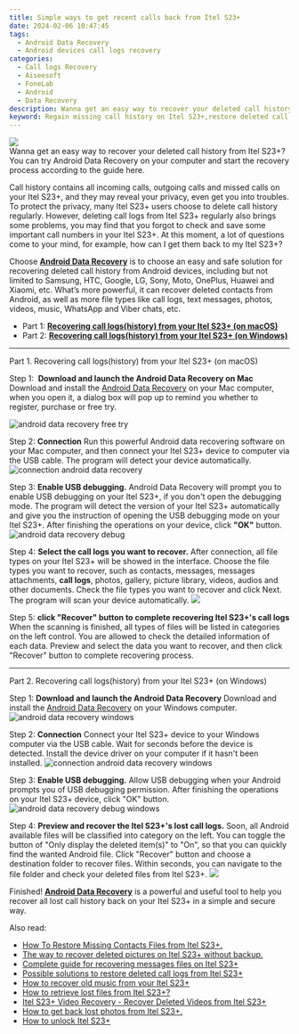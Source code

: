 ```yaml
---
title: Simple ways to get recent calls back from Itel S23+
date: 2024-02-06 10:47:45
tags: 
  - Android Data Recovery
  - Android devices call logs recovery
categories: 
  - Call logs Recovery
  - Aiseesoft
  - FoneLab
  - Android
  - Data Recovery
description: Wanna get an easy way to recover your deleted call history from Itel S23+? You can try Android Data Recovery on your computer and start the recovery process according to the guide here.
keyword: Regain missing call history on Itel S23+,restore deleted call history on Itel S23+,Itel S23+ call logs retrieval,recover lost recent calls from Itel S23+,undelete call numbers from Itel S23+,Itel S23+ call logs recovery,Itel S23+ reset but recover call history,restore call history when deleted in Itel S23+,how can i get call history back on Itel S23+,extract call history from water damaged phone Itel S23+,Itel S23+ retrieve deleted call history,how to get call history back from Itel S23+
---
```


<img src="https://img0mobiles.techidaily.com/images/best-assets/devices/itel/itel-s23plus/3.jpg" class="atpl-imgstyle"  />

<div class="atpl-content atpl-for-fonelab-android recover-call-logs">

<div class="atpl-post-description-part-1">
Wanna get an easy way to recover your deleted call history from Itel S23+? You can try Android Data Recovery on your computer and start the recovery process according to the guide here.
</div>



<div class="atpl-post-description-part-2">
<div class="tpl-content-sub-paragraph-normal">
  <p>
      Call history contains all incoming calls, outgoing calls and missed calls on your Itel S23+, and they may reveal your privacy, even get you into troubles. To protect the privacy, many Itel S23+ users choose to delete call history regularly. However, deleting call logs from Itel S23+ regularly also brings some problems, you may find that you forgot to check and save some important call numbers in your Itel S23+. At this moment, a lot of questions come to your mind, for example, how can I get them back to my Itel S23+?
  </p>
</div>
</div>

<div class="atpl-post-description-part-3">
<div class="tpl-content-sub-paragraph-normal">
    <p>
        Choose <a href="https://tools.techidaily.com/aiseesoft-android-data-recovery/" target="_blank" rel="noopener"><strong>Android Data Recovery</strong></a> is to choose an easy and safe solution for recovering deleted call history from Android devices, including but not limited to Samsung, HTC, Google, LG, Sony, Moto, OnePlus, Huawei and Xiaomi, etc. What’s more powerful, it can recover deleted contacts from Android, as well as more file types like call logs, text messages, photos, videos, music, WhatsApp and Viber chats, etc.
    </p>
</div>
</div>

<ul>
  <li>Part 1: <strong><a href="#p1"> Recovering call logs(history) from your Itel S23+  (on macOS)</a></strong></li>
  <li>Part 2: <strong><a href="#p2"> Recovering call logs(history) from your Itel S23+  (on Windows)</a></strong></li>
</ul>


<!-- Part 1 -->
<a id="p1" name="p1" ></a><hr>

<div>
  <span class="atpl-step-part-style">Part 1. Recovering call logs(history) from your Itel S23+ (on macOS)</span>
</div>

<span class="atpl-stepstyle-a"><span>Step 1: </span></span> <strong>Download and launch the Android Data Recovery on Mac</strong>
Download and install the <a href="https://tools.techidaily.com/aiseesoft-android-data-recovery/" target="_blank" rel="noopener">Android Data Recovery</a> on your Mac computer, when you open it, a dialog box will pop up to remind you whether to register, purchase or free try.

<img src="https://tools.techidaily.com/images/apps/aiseesoft/android-data-recovery/mac-free-try.png" class="atpl-imgstyle" alt="android data recovery free try" />

<span class="atpl-stepstyle-a"><span>Step 2: </span></span> <strong>Connection</strong>
Run this powerful Android data recovering software on your Mac computer, and then connect your Itel S23+ device to computer via the USB cable. The program will detect your device automatically.
<img src="https://tools.techidaily.com/images/apps/aiseesoft/android-data-recovery/mac-connection-interface.jpg" class="atpl-imgstyle" alt="connection android data recovery" />

<span class="atpl-stepstyle-a"><span>Step 3: </span></span> <strong>Enable USB debugging.</strong>
Android Data Recovery will prompt you to enable USB debugging on your Itel S23+, if you don't open the debugging mode. The program will detect the version of your Itel S23+ automatically and give you the instruction of opening the USB debugging mode on your Itel S23+. After finishing the operations on your device, click <strong>"OK"</strong> button.
<img src="https://tools.techidaily.com/images/apps/aiseesoft/android-data-recovery/mac-android-usb-debug.jpg"  class="atpl-imgstyle" alt="android data recovery debug" />

<span class="atpl-stepstyle-a"><span>Step 4: </span></span> <strong>Select the call logs you want to recover.</strong>
After connection, all file types on your Itel S23+ will be showed in the interface. Choose the file types you want to recover, such as contacts, messages, messages attachments, <b>call logs</b>, photos, gallery, picture library, videos, audios and other documents. Check the file types you want to recover and click Next. The program will scan your device automatically.
<img src="https://tools.techidaily.com/images/apps/aiseesoft/android-data-recovery/mac-choose-type-call-logs.jpg" class="atpl-imgstyle"  />

<span class="atpl-stepstyle-a"><span>Step 5: </span></span> <strong>click "Recover" button to  complete recovering Itel S23+'s call logs</strong>
When the scanning is finished, all types of files will be listed in categories on the left control. You are allowed to check the detailed information of each data. Preview and select the data you want to recover, and then click "Recover" button to complete recovering process.


<a id="p2" name="p2"></a><hr>

<!-- Part 2 -->
<div>
  <span class="atpl-step-part-style">Part 2. Recovering call logs(history) from your Itel S23+ (on Windows)</span>
</div>

<span class="atpl-stepstyle-a"><span>Step 1: </span></span> <strong>Download and launch the Android Data Recovery</strong>
Download and install the <a href="https://tools.techidaily.com/aiseesoft-android-data-recovery/" target="_blank" rel="noopener">Android Data Recovery</a> on your Windows computer.
<img src="https://tools.techidaily.com/images/apps/aiseesoft/android-data-recovery/win-start-interface.png"  class="atpl-imgstyle" alt="android data recovery windows" />

<span class="atpl-stepstyle-a"><span>Step 2: </span></span> <strong>Connection</strong>
Connect your Itel S23+ device to your Windows computer via the USB cable. Wait for seconds before the device is detected. Install the device driver on your computer if it hasn't been installed.
<img src="https://tools.techidaily.com/images/apps/aiseesoft/android-data-recovery/win-connection-interface.png" class="atpl-imgstyle" alt="connection android data recovery windows" />

<span class="atpl-stepstyle-a"><span>Step 3: </span></span> <strong>Enable USB debugging.</strong>
Allow USB debugging when your Android prompts you of USB debugging permission. After finishing the operations on your Itel S23+ device, click "OK" button.
<img src="https://tools.techidaily.com/images/apps/aiseesoft/android-data-recovery/win-android-usb-debug.png" class="atpl-imgstyle" alt="android data recovery debug windows" />

<span class="atpl-stepstyle-a"><span>Step 4: </span></span> <strong>Preview and recover the Itel S23+'s lost call logs.</strong>
Soon, all Android available files will be classified into category on the left. You can toggle the button of "Only display the deleted item(s)" to "On", so that you can quickly find the wanted Android file. Click "Recover" button and choose a destination folder to recover files. Within seconds, you can navigate to the file folder and check your deleted files from Itel S23+.
<img src="https://tools.techidaily.com/images/apps/aiseesoft/android-data-recovery/win-recover-call-logs.png" class="atpl-imgstyle"  />

<div class="atpl-post-description-part-4">
<div class="tpl-content-sub-paragraph-normal">
  <p>
    Finished! <a href="https://tools.techidaily.com/aiseesoft-android-data-recovery/" target="_blank" rel="noopener"><strong>Android Data Recovery</strong></a> is a powerful and useful tool to help you recover all lost call history back on your Itel S23+ in a simple and secure way.
  </p>
</div>
</div>

<ins class="adsbygoogle"
     style="display:block"
     data-ad-client="ca-pub-7571918770474297"
     data-ad-slot="8358498916"
     data-ad-format="auto"
     data-full-width-responsive="true"></ins>

<span class="atpl-alsoreadstyle">Also read:</span>
<div><ul>
<li><a href="/how-to-restore-missing-contacts-files-from-itel-s23plus-by-fonelab-android-recover-contacts/" target="_blank" rel="noopener"><u>How To  Restore Missing Contacts Files from Itel S23+.</u></a></li>
<li><a href="/the-way-to-recover-deleted-pictures-on-itel-s23plus-without-backup-by-fonelab-android-recover-pictures/" target="_blank" rel="noopener"><u>The way to recover deleted pictures on Itel S23+ without backup.</u></a></li>
<li><a href="/complete-guide-for-recovering-messages-files-on-itel-s23plus-by-fonelab-android-recover-messages/" target="_blank" rel="noopener"><u>Complete guide for recovering messages files on Itel S23+</u></a></li>
<li><a href="/possible-solutions-to-restore-deleted-call-logs-from-itel-s23plus-by-fonelab-android-recover-call-logs/" target="_blank" rel="noopener"><u>Possible solutions to restore deleted call logs from Itel S23+</u></a></li>
<li><a href="/how-to-recover-old-music-from-your-itel-s23plus-by-fonelab-android-recover-music/" target="_blank" rel="noopener"><u>How to recover old music from your Itel S23+</u></a></li>
<li><a href="/how-to-retrieve-lost-files-from-itel-s23plus-by-fonelab-android-recover-data/" target="_blank" rel="noopener"><u>How to retrieve lost files from Itel S23+?</u></a></li>
<li><a href="/itel-s23plus-video-recovery-recover-deleted-videos-from-itel-s23plus-by-fonelab-android-recover-video/" target="_blank" rel="noopener"><u>Itel S23+ Video Recovery - Recover Deleted Videos from Itel S23+</u></a></li>
<li><a href="/how-to-get-back-lost-photos-from-itel-s23plus-by-fonelab-android-recover-photos/" target="_blank" rel="noopener"><u>How to get back lost photos from Itel S23+.</u></a></li>
<li><a href="/how-to-unlock-itel-s23plus-by-drfone-android-unlock-android-unlock/" target="_blank" rel="noopener"><u>How to unlock Itel S23+</u></a></li>
</ul></div>

</div>
